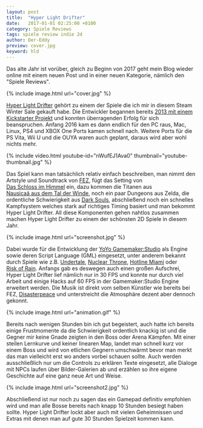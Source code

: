 ```yaml
---
layout: post
title:  "Hyper Light Drifter"
date:   2017-01-01 02:25:00 +0100
category: Spiele Reviews
tags: spiele review indie 2d
author: Der-Eddy
preview: cover.jpg
keyword: hld
---
```

Das alte Jahr ist vorüber, gleich zu Beginn von 2017 geht mein Blog wieder online mit einem neuen Post und in einer neuen Kategorie, nämlich den "Spiele Reviews".

{% include image.html url="cover.jpg" %}

[Hyper&nbsp;Light&nbsp;Drifter](http://store.steampowered.com/app/257850/) gehört zu einem der Spiele die ich mir in diesem Steam Winter Sale gekauft habe. Die Entwickler begannen bereits [2013 mit einem Kickstarter Projekt](https://www.kickstarter.com/projects/1661802484/hyper-light-drifter) und konnten überragenden Erfolg für sich beanspruchen. Anfang 2016 kam es dann endlich für den PC raus, Mac, Linux, PS4 und XBOX One Ports kamen schnell nach. Weitere Ports für die PS Vita, Wii U und die OUYA waren auch geplant, daraus wird aber wohl nichts mehr.

{% include video.html youtube-id="nWufEJ1Ava0" thumbnail="youtube-thumbnail.jpg" %}

Das Spiel kann man tatsächlich relativ einfach beschreiben, man nimmt den Artstyle und Soundtrack von [FEZ](http://store.steampowered.com/app/224760/), fügt das Setting von [Das&nbsp;Schloss&nbsp;im&nbsp;Himmel](http://www.anisearch.de/anime/2767,tenkuu-no-shiro-laputa) ein, dazu kommen die Titanen aus [Nausicaä&nbsp;aus&nbsp;dem&nbsp;Tal&nbsp;der&nbsp;Winde](http://www.anisearch.de/anime/153,kaze-no-tani-no-nausicaa), noch ein paar Dungeons aus Zelda, die ordentliche Schwierigkeit aus [Dark&nbsp;Souls](http://store.steampowered.com/app/211420/), abschließend noch ein schnelles Kampfsystem welches stark auf richtiges Timing basiert und man bekommt Hyper&nbsp;Light&nbsp;Drifter. All diese Komponenten gehen nahtlos zusammen machen Hyper&nbsp;Light&nbsp;Drifter zu einem der schönsten 2D Spiele in diesem Jahr.

{% include image.html url="screenshot.jpg" %}

Dabei wurde für die Entwicklung der [YoYo&nbsp;Gamemaker:Studio](https://www.yoyogames.com/) als Engine sowie deren Script Language (GML) eingesetzt, unter anderem bekannt durch Spiele wie z.B. [Undertale](http://store.steampowered.com/app/391540/), [Nuclear&nbsp;Throne](http://store.steampowered.com/app/242680/), [Hotline&nbsp;Miami](http://store.steampowered.com/app/219150/) oder [Risk&nbsp;of&nbsp;Rain](http://store.steampowered.com/app/248820/). Anfangs gab es deswegen auch einen großen Aufschrei, Hyper&nbsp;Light&nbsp;Drifter lief nämlich nur in 30&nbsp;FPS und konnte nur durch viel Arbeit und einige Hacks auf 60&nbsp;FPS in der Gamemaker:Studio Engine erweitert werden. Die Musik ist direkt vom selben Künstler wie bereits bei FEZ, [Disasterpeace](http://music.disasterpeace.com/album/hyper-light-drifter) und unterstreicht die Atmosphäre dezent aber dennoch gekonnt.

{% include image.html url="animation.gif" %}

Bereits nach wenigen Stunden bin ich gut begeistert, auch hatte ich bereits einige Frustmomente da die Schwierigkeit ordentlich knackig ist und die Gegner mir keine Gnade zeigten in den Boss oder Arena Kämpfen. Mit einer steilen Lernkurve und keiner linearen Map, landet man schnell kurz vor einem Boss und wird von etlichen Gegnern umschwärmt bevor man merkt das man vielleicht erst wo anders vorbei schauen sollte. Auch werden ausschließlich nur um die Controls zu erklären Texte eingesetzt, alle Dialoge mit NPCs laufen über Bilder-Galerien ab und erzählen so ihre eigene Geschichte auf eine ganz neue Art und Weise.

{% include image.html url="screenshot2.jpg" %}

Abschließend ist nur noch zu sagen das ein Gamepad definitiv empfohlen wird und man alle Bosse bereits nach knapp 10 Stunden besiegt haben sollte. Hyper&nbsp;Light&nbsp;Drifter lockt aber auch mit vielen Geheimnissen und Extras mit denen man auf gute 30 Stunden Spielzeit kommen kann.
